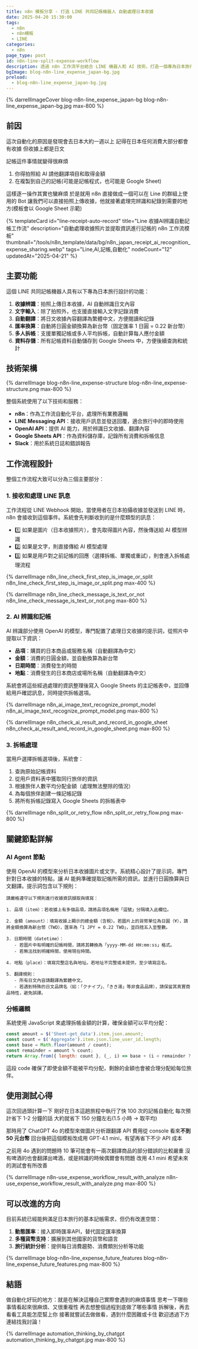 ```yaml
---
title: n8n 模板分享 - 打造 LINE 共同記帳機器人 自動處理日本收據
date: 2025-04-20 15:30:00
tags:
  - n8n
  - n8n模板
  - LINE
categories:
  - n8n
page_type: post
id: n8n-line-split-expense-workflow
description: 透過 n8n 工作流平台結合 LINE 機器人和 AI 技術，打造一個專為日本旅行設計的自動化記帳系統。只需拍照上傳日本收據，就會自動翻譯日文、換算匯率，並提供分帳功能，讓旅行的記帳變得簡單。
bgImage: blog-n8n-line_expense_japan-bg.jpg
preload:
  - blog-n8n-line_expense_japan-bg.jpg
---
```


{% darrellImageCover blog-n8n-line_expense_japan-bg blog-n8n-line_expense_japan-bg.jpg max-800 %}

## 前因

這次自動化的原因是發現會去日本大約一週以上
記得在日本任何消費大部分都會有收據
但收據上都是日文

記帳這件事情就變得很麻煩
1. 你得拍照給 AI 請他翻譯項目和取得金額
2. 在複製到自己的記帳(可能是記帳程式，也可能是 Google Sheet)

這樣逐一操作其實也蠻麻煩
於是就用 n8n 直接做成一個可以在 Line 的群組上使用的 Bot
讓我們可以直接拍照上傳收據，他就接著處理完辨識和紀錄到需要的地方(模板會以 Google Sheet 示範)

{% templateCard id="line-receipt-auto-record" title="Line 收據AI辨識自動記帳工作流" description="自動處理收據照片並提取資訊進行記帳的 n8n 工作流模板" thumbnail="/tools/n8n_template/data/bg/n8n_japan_receipt_ai_recognition_expense_sharing.webp" tags="Line,AI,記帳,自動化" nodeCount="12" updatedAt="2025-04-21" %} 

## 主要功能

這個 LINE 共同記帳機器人具有以下專為日本旅行設計的功能：

1. **收據辨識**：拍照上傳日本收據，AI 自動辨識日文內容
2. **文字輸入**：除了拍照外，也支援直接輸入文字記錄消費
3. **自動翻譯**：將日文收據內容翻譯為繁體中文，方便閱讀和記錄
4. **匯率換算**：自動將日圓金額換算為新台幣（固定匯率 1 日圓 = 0.22 新台幣）
5. **多人拆帳**：支援單獨記帳或多人平均拆帳，自動計算每人應付金額
6. **資料存儲**：所有記帳資料自動儲存到 Google Sheets 中，方便後續查詢和統計

<div style="padding:0;position:relative;"><iframe src="https://player.vimeo.com/video/1077097375?badge=0&&amp;autopause=0&amp;player_id=0&amp;app_id=58479&amp;byline=false&amp;title=false&amp;muted=true" frameborder="0" allow="autoplay; fullscreen; picture-in-picture; clipboard-write" style="position:absolute;top:0;left:0;width:100%;height:100%;" title="n8n line ai expense tracker"></iframe></div><script async src="https://player.vimeo.com/api/player.js"></script>

## 技術架構

{% darrellImage blog-n8n-line_expense-structure blog-n8n-line_expense-structure.png max-800 %}

整個系統使用了以下技術和服務：

- **n8n**：作為工作流自動化平台，處理所有業務邏輯
- **LINE Messaging API**：接收用戶訊息並發送回覆，適合旅行中的即時使用
- **OpenAI API**：提供 AI 能力，用於辨識日文收據、翻譯內容
- **Google Sheets API**：作為資料儲存庫，記錄所有消費和拆帳信息
- **Slack**：用於系統日誌和錯誤報告

## 工作流程設計

整個工作流程大致可以分為三個主要部分：

### 1. 接收和處理 LINE 訊息

工作流程從 LINE Webhook 開始，當使用者在日本拍攝收據並發送到 LINE 時，n8n 會接收到這個事件。系統會先判斷收到的是什麼類型的訊息：

- 1️⃣ 如果是圖片（日本收據照片），會先取得圖片內容，然後傳送給 AI 模型辨識
- 2️⃣ 如果是文字，則直接傳給 AI 模型處理
- 3️⃣ 如果是用戶對之前記帳的回應（選擇拆帳、單獨或重試），則會進入拆帳處理流程

{% darrellImage n8n_line_check_first_step_is_image_or_split n8n_line_check_first_step_is_image_or_split.png max-400 %}

{% darrellImage n8n_line_check_message_is_text_or_not n8n_line_check_message_is_text_or_not.png max-800 %}


### 2. AI 辨識和記帳

AI 辨識部分使用 OpenAI 的模型，專門配置了處理日文收據的提示詞，從照片中提取以下資訊：

- **品項**：購買的日本商品或服務名稱（自動翻譯為中文）
- **金額**：消費的日圓金額，並自動換算為新台幣
- **日期時間**：消費發生的時間
- **地點**：消費發生的日本商店或場所名稱（自動翻譯為中文）

系統會將這些經過處理的資訊整理後寫入 Google Sheets 的主記帳表中，並回傳給用戶確認訊息，同時提供拆帳選項。

{% darrellImage n8n_ai_image_text_recognize_prompt_model n8n_ai_image_text_recognize_prompt_model.png max-800 %}

{% darrellImage n8n_check_ai_result_and_record_in_google_sheet n8n_check_ai_result_and_record_in_google_sheet.png max-800 %}

### 3. 拆帳處理

當用戶選擇拆帳選項後，系統會：

1. 查詢原始記帳資料
2. 從用戶資料表中獲取同行旅伴的資訊
3. 根據旅伴人數平均分配金額（處理無法整除的情況）
4. 為每個旅伴創建一條記帳記錄
5. 將所有拆帳記錄寫入 Google Sheets 的拆帳表中

{% darrellImage n8n_split_or_retry_flow n8n_split_or_retry_flow.png max-800 %}

## 關鍵節點詳解


### AI Agent 節點

使用 OpenAI 的模型來分析日本收據圖片或文字。系統精心設計了提示詞，專門針對日本收據的特點，讓 AI 能夠準確提取記帳所需的資訊，並進行日圓換算與日文翻譯。提示詞包含以下規則：

```
請嚴格遵守以下規則進行收據資訊擷取與填寫：

1. 品項（item）：若收據上有多個品項，請將品項名稱用「逗號」分隔填入此欄位。

2. 金額（amount）：填寫收據上顯示的總金額（含稅）。若圖片上的貨幣單位為日圓（¥），請將金額換算為新台幣（TWD），匯率為「1 JPY = 0.22 TWD」，並四捨五入至整數。

3. 日期時間（datetime）：
   - 若圖片中有明確的記帳時間，請將其轉換為「yyyy-MM-dd HH:mm:ss」格式。
   - 若無法找到明確時間，使用現在時間。

4. 地點（place）：填寫完整店名與地址。若地址不完整或未提供，至少填寫店名。

5. 翻譯規則：
   - 所有日文內容請翻譯為繁體中文。
   - 若遇到特殊的日文品牌名（如：「クナイプ」、「きき湯」等非食品品牌），請保留其真實商品特性，避免誤譯。
```

### 分帳邏輯

系統使用 JavaScript 來處理拆帳金額的計算，確保金額可以平均分配：

```javascript
const amount = $('Sheet-get_data').item.json.amount;
const count = $('Aggregate').item.json.line_user_id.length;
const base = Math.floor(amount / count);
const remainder = amount % count;
return Array.from({ length: count }, (_, i) => base + (i < remainder ? 1 : 0));
```

這段 code 確保了即使金額不能被平均分配，剩餘的金額也會被合理分配給每位旅伴。

## 使用測試心得

這次回過頭計算一下
剛好在日本這趟旅程中執行了快 100 次的記帳自動化
每次預計省下 1-2 分鐘的話
大約就省下 150 分鐘左右(1.5 小時 -> 取平均)

那時用了 ChatGPT 4o 的模型來做圖片分析跟翻譯
API 費用從 console 看來**不到 50 元台幣**
回台後把這個模板改成用 GPT-4.1 mini，有望再省下不少 API 成本

之前用 4o 遇到的問題時 10 筆可能會有一兩次翻譯商品的部分錯誤的比較嚴重
沒有啤酒的也會翻譯出啤酒，或是辨識的時候偶爾會有問題
改用 4.1 mini 希望未來的測試會有所改善

{% darrellImage n8n-use_expense_workflow_result_with_analyze n8n-use_expense_workflow_result_with_analyze.png max-800 %}

## 可以改進的方向

目前系統已經能夠滿足日本旅行的基本記帳需求，但仍有改進空間：

1. **動態匯率**：接入即時匯率API，替代固定匯率換算
2. **多種貨幣支持**：擴展到其他國家的貨幣和語言
3. **旅行統計分析**：提供每日消費趨勢、消費類別分析等功能

{% darrellImage blog-n8n-line_expense_future_features blog-n8n-line_expense_future_features.png max-800 %}

## 結語

做自動化好玩的地方：就是在解決這種自己實際會遇到的麻煩事情
思考一下哪些事情看起來很麻煩、又很重複性
再去想整個過程到底做了哪些事情
拆解後，再去看看工具能怎麼幫上你
接著就嘗試去做做看，遇到什麼困難或卡住
歡迎透過下方連結找我討論！

{% darrellImage automation_thinking_by_chatgpt automation_thinking_by_chatgpt.jpg max-800 %}

